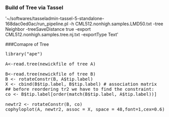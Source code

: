 ### Build of Tree via Tassel
'~/softwares/tasseladmin-tassel-5-standalone-168dac0ed0ac/run_pipeline.pl   -h CML512.nonhigh.samples.LMD50.txt   -tree Neighbor     -treeSaveDistance  true  -export CML512.nonhigh.samples.tree.nj.txt -exportType Text'

###Comapre of Tree
<pre>
library("ape")

A<-read.tree(newickfile of tree A)

B<-read.tree(newickfile of tree B)
B <- rotateConstr(B, A$tip.label)
X <- cbind(B$tip.label, B$tip.label) # association matrix
## before reordering tr2 we have to find the constraint:
co <- B$tip.label[order(match(B$tip.label, A$tip.label))]

newtr2 <- rotateConstr(B, co)
cophyloplot(A, newtr2, assoc = X, space = 48,font=1,cex=0.6)
</pre>